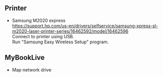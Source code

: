 ## Printer
- Samsung M2020 express  
  https://support.hp.com/us-en/drivers/selfservice/samsung-xpress-sl-m2020-laser-printer-series/16462592/model/16462596  
  Connect to printer using USB.  
  Run "Samsung Easy Wireless Setup" program.  

## MyBookLive
- Map network drive  


